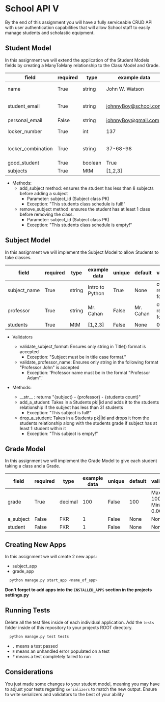# School API V

By the end of this assignment you will have a fully serviceable CRUD API with user authentication capabilities that will allow School staff to easily manage students and scholastic equipment.

## Student Model

In this assignment we will extend the application of the Student Models fields by creating a ManyToMany relationship to the Class Model and Grade.

| field              | required | type    | example data         | unique | default    | validator/s                          | related_name |
| ------------------ | -------- | ------- | -------------------- | ------ | ---------- | ------------------------------------ | ------------ |
| name               | True     | string  | John W. Watson       | False  | None       | custom regex format                  |              |
| student_email      | True     | string  | johnnyBoy@school.com | True   | None       | custom regex to end in '@school.com' |              |
| personal_email     | False    | string  | johnnyBoy@gmail.com  | True   | None       | None                                 |              |
| locker_number      | True     | int     | 137                  | True   | 110        | MinVal = 1 and MaxVal = 200          |              |
| locker_combination | True     | string  | 37-68-98             | False  | "12-12-12" | custom regex format                  |              |
| good_student       | True     | boolean | True                 | False  | True       | None                                 |              |
| subjects            | True     | MtM     | [1,2,3]              | False  | None       | 0 < x < 8                            | students     |

- Methods:
  - add_subject method: ensures the student has less than 8 subjects before adding a subject
    - Parameter: subject_id (Subject class PK)
    - Exception: "This students class schedule is full!"
  - remove_subject method: ensures the student has at least 1 class before removing the class.
    - Parameter: subject_id (Subject class PK)
    - Exception: "This students class schedule is empty!"

## Subject Model

In this assignment we will implement the Subject Model to allow Students to take classes.

| field     | required | type   | example data    | unique | default   | validator/s         |
| --------- | -------- | ------ | --------------- | ------ | --------- | ------------------- |
| subject_name   | True     | string | Intro to Python | True   | None      | custom regex format |
| professor | True     | string | Mr. Cahan       | False  | Mr. Cahan | custom regex format |
| students  | True     | MtM    | [1,2,3]         | False  | None      | 0 > x < 31          |

- Validators

  - validate_subject_format: Ensures only string in Title() format is accepted
    - Exception: "Subject must be in title case format."
  - validate_professor_name: Ensures only string in the following format "Professor John" is accepted
    - Exception: 'Professor name must be in the format "Professor Adam".'

- Methods:
  - \_\_str\_\_ : returns "{subject} - {professor} - {students count}"
  - add_a_student: Takes in a Students pk||id and adds it to the students relationship if the subject has less than 31 students
    - Exception: "This subject is full!"
  - drop_a_student: Takes in a Students pk||id and drops it from the students relationship along with the students grade if subject has at least 1 student within it
    - Exception: "This subject is empty!"

## Grade Model

In this assignment we will implement the Grade Model to give each student taking a class and a Grade.

| field   | required | type    | example data | unique | default | validator/s                |
| ------- | -------- | ------- | ------------ | ------ | ------- | -------------------------- |
| grade   | True     | decimal | 100          | False  | 100     | MaxVal = 100.00 && MinVal = 0.00 |
| a_subject | False     | FKR     | 1            | False  | None    | None                       |
| student | False     | FKR     | 1            | False  | None    | None                       |

## Creating New Apps

In this assignment we will create 2 new apps:

- subject_app
- grade_app

```bash
  python manage.py start_app <name_of_app>
```

**Don't forget to add apps into the `INSTALLED_APPS` section in the projects settings.py**

## Running Tests

Delete all the test files inside of each individual application. Add the `tests` folder inside of this repository to your projects ROOT directory.

```bash
  python manage.py test tests
```

- `.` means a test passed
- `E` means an unhandled error populated on a test
- `F` means a test completely failed to run

## Considerations

You just made some changes to your student model, meaning you may have to adjust your tests regarding `serializers` to match the new output. Ensure to write serializers and validators to the best of your ability
